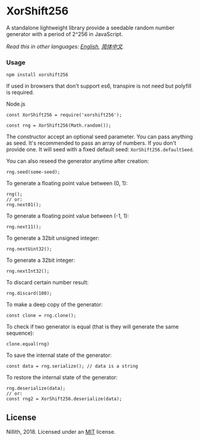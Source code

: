 # XorShift256
A standalone lightweight library provide a seedable random number generator with a period of 2^256 in JavaScript.

*Read this in other languages: [English](README.md), [简体中文](README.zh-cn.md).*

### Usage

    npm install xorshift256

If used in browsers that don't support es6, transpire is not need but polyfill is required.

Node.js

    const XorShift256 = require('xorshift256');

    const rng = XorShift256(Math.random());

The constructor accept an optional seed parameter. You can pass anything as seed. It's recommended to pass an array of numbers. If you don't provide one. It will seed with a fixed default seed:  `XorShift256.defaultSeed`.

You can also reseed the generator anytime after creation:

    rng.seed(some-seed);

To generate a floating point value between (0, 1):

    rng();
    // or:
    rng.next01();

To generate a floating point value between (-1, 1):

    rng.next11();

To generate a 32bit unsigned integer:

    rng.nextUint32();

To generate a 32bit integer:

    rng.nextInt32();

To discard certain number result:

    rng.discard(100);

To make a deep copy of the generator:

    const clone = rng.clone();

To check if two generator is equal (that is they will generate the same sequence):

    clone.equal(rng)

To save the internal state of the generator:

    const data = rng.serialize(); // data is a string

To restore the internal state of the generator:

    rng.deserialize(data);
    // or:
    const rng2 = XorShift256.deserialize(data);


## License

Nillith, 2018. Licensed under an [MIT](LICENSE.txt) license.